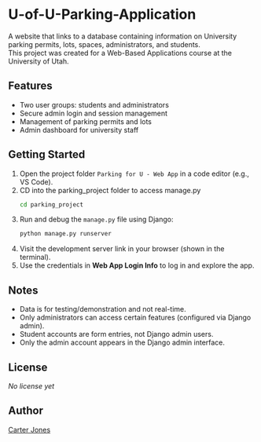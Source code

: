 # U-of-U-Parking-Application

A website that links to a database containing information on University parking permits, lots, spaces, administrators, and students.  
This project was created for a Web-Based Applications course at the University of Utah.

## Features

- Two user groups: students and administrators
- Secure admin login and session management
- Management of parking permits and lots
- Admin dashboard for university staff

## Getting Started

1. Open the project folder `Parking for U - Web App` in a code editor (e.g., VS Code).
2. CD into the parking_project folder to access manage.py
   ```bash
   cd parking_project
   ```
4. Run and debug the `manage.py` file using Django:
   ```bash
   python manage.py runserver
   ```
5. Visit the development server link in your browser (shown in the terminal).
6. Use the credentials in **Web App Login Info** to log in and explore the app.

## Notes

- Data is for testing/demonstration and not real-time.
- Only administrators can access certain features (configured via Django admin).
- Student accounts are form entries, not Django admin users.
- Only the admin account appears in the Django admin interface.

## License

_No license yet_

## Author

[Carter Jones](https://github.com/carterjones25)

